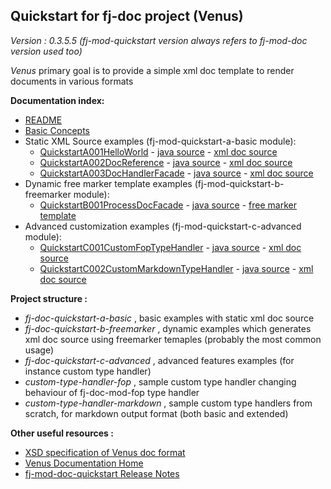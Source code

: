 ## Quickstart for fj-doc project (Venus)

*Version : 0.3.5.5 (fj-mod-quickstart version always refers to fj-mod-doc version used too)*

*Venus* primary goal is to provide a simple xml doc template to render documents in various formats

**Documentation index:**
* [README](README.md)
* [Basic Concepts](docs/basics.md)
* Static XML Source examples (fj-mod-quickstart-a-basic module):
    * [QuickstartA001HelloWorld](docs/quickstart/A001HelloWorld.md) - [java source](fj-doc-quickstart-a-basic/src/test/java/test/org/fugerit/java/doc/qs/QuickstartA001HelloWorld.java) - [xml doc source](fj-doc-quickstart-a-basic/src/main/resources/sample-doc-xml/QuickstartA001/hello-world.xml)
    * [QuickstartA002DocReference](docs/quickstart/A002DocReference.md) - [java source](fj-doc-quickstart-a-basic/src/test/java/test/org/fugerit/java/doc/qs/QuickstartA002DocReference.java) - [xml doc source](fj-doc-quickstart-a-basic/src/main/resources/sample-doc-xml/QuickstartA002/doc-reference.xml)
    * [QuickstartA003DocHandlerFacade](docs/quickstart/A003DocHandlerFacade.md) - [java source](fj-doc-quickstart-a-basic/src/test/java/test/org/fugerit/java/doc/qs/QuickstartA003DocHandlerFacade.java) - [xml doc source](fj-doc-quickstart-a-basic/src/main/resources/sample-doc-xml/QuickstartA003/static-data-table.xml)
* Dynamic free marker template examples (fj-mod-quickstart-b-freemarker module): 
    * [QuickstartB001ProcessDocFacade](docs/quickstart/B001ProcessDocFacade.md) - [java source](fj-doc-quickstart-b-freemarker/src/test/java/test/org/fugerit/java/doc/qs/QuickstartB001ProcessDocFacade.java) - [free marker template](fj-doc-quickstart-b-freemarker/src/main/resources/free_marker_quickstart/dynamic-table-data.ftl)
* Advanced customization examples (fj-mod-quickstart-c-advanced module): 
    * [QuickstartC001CustomFopTypeHandler](docs/quickstart/C001CustomFopTypeHandler.md) - [java source](fj-doc-quickstart-c-advanced/src/test/java/test/org/fugerit/java/doc/qs/QuickstartC001CustomFopTypeHandler.java) - [xml doc source](fj-doc-quickstart-c-advanced/src/main/resources/sample-doc-xml/QuickstartC001/static-data-sample-01.xml)
    * [QuickstartC002CustomMarkdownTypeHandler](docs/quickstart/C002CustomMarkdownTypeHandler.md) - [java source](fj-doc-quickstart-c-advanced/src/test/java/test/org/fugerit/java/doc/qs/QuickstartC002CustomMarkdownTypeHandler.java) - [xml doc source](fj-doc-quickstart-c-advanced/src/main/resources/sample-doc-xml/QuickstartC001/static-data-sample-01.xml)    

**Project structure :**
* *fj-doc-quickstart-a-basic* , basic examples with static xml doc source
* *fj-doc-quickstart-b-freemarker* , dynamic examples which generates xml doc source using freemarker temaples (probably the most common usage)
* *fj-doc-quickstart-c-advanced* , advanced features examples (for instance custom type handler) 
* *custom-type-handler-fop* , sample custom type handler changing behaviour of fj-doc-mod-fop type handler
* *custom-type-handler-markdown* , sample custom type handlers from scratch, for markdown output format (both basic and extended)

**Other useful resources :**
* [XSD specification of Venus doc format](https://www.fugerit.org/data/java/doc/xsd/doc-1-4.xsd)
* [Venus Documentation Home](https://venusdocs.fugerit.org/)
* [fj-mod-doc-quickstart Release Notes](docs/release-notes.md)
